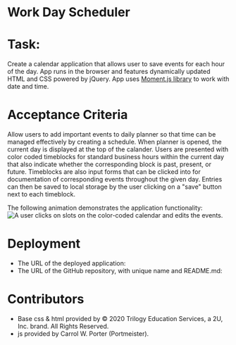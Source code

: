 # Work Day Scheduler

# Task:
Create a calendar application that allows user to save events for each hour of the day. App runs in the browser and features dynamically updated HTML and CSS powered by jQuery. App uses [Moment.js library](https://momentjs.com/) to work with date and time.

# Acceptance Criteria
Allow users to add important events to daily planner so that time can be managed effectively by creating a schedule. When planner is opened, the current day is displayed at the top of the calander. Users are presented with color coded timeblocks for standard business hours within the current day that also indicate whether the corresponding block is past, present, or future. Timeblocks are also input forms that can be clicked into for documentation of corresponding events throughout the given day. Entries can then be saved to local storage by the user clicking on a "save" button next to each timeblock.

The following animation demonstrates the application functionality:
![A user clicks on slots on the color-coded calendar and edits the events.](./Assets/05-third-party-apis-homework-demo.gif)

# Deployment
- The URL of the deployed application:
- The URL of the GitHub repository, with unique name and README.md:

# Contributors
- Base css & html provided by © 2020 Trilogy Education Services, a 2U, Inc. brand. All Rights Reserved.
- js provided by Carrol W. Porter (Portmeister).